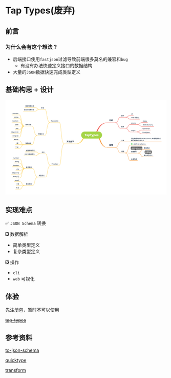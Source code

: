 # Tap Types(废弃)

## 前言

### 为什么会有这个想法？

- 后端接口使用`fastjson`过滤导致前端很多莫名的兼容和`bug`
  - 有没有办法快速定义接口的数据结构
- 大量的`JSON`数据快速完成类型定义

## 基础构思 + 设计

![taptypes.png](./images/taptypes.png)

## 实现难点

✅ `JSON Schema` 转换 

❎ 数据解析

- 简单类型定义
- 复杂类型定义

❎ 操作

- `cli`
- `web` 可视化

## 体验

先注册包，暂时不可以使用

~~[tap-types](https://www.npmjs.com/package/tap-types)~~

## 参考资料

[to-json-schema](https://github.com/imcuttle/to-json-schema/blob/master/index.js)

[quicktype](https://github.com/quicktype/quicktype)

[transform](https://github.com/ritz078/transform)



